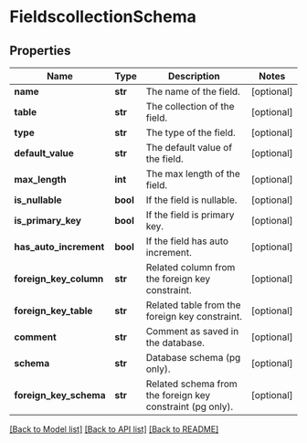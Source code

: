 # FieldscollectionSchema

## Properties
Name | Type | Description | Notes
------------ | ------------- | ------------- | -------------
**name** | **str** | The name of the field. | [optional] 
**table** | **str** | The collection of the field. | [optional] 
**type** | **str** | The type of the field. | [optional] 
**default_value** | **str** | The default value of the field. | [optional] 
**max_length** | **int** | The max length of the field. | [optional] 
**is_nullable** | **bool** | If the field is nullable. | [optional] 
**is_primary_key** | **bool** | If the field is primary key. | [optional] 
**has_auto_increment** | **bool** | If the field has auto increment. | [optional] 
**foreign_key_column** | **str** | Related column from the foreign key constraint. | [optional] 
**foreign_key_table** | **str** | Related table from the foreign key constraint. | [optional] 
**comment** | **str** | Comment as saved in the database. | [optional] 
**schema** | **str** | Database schema (pg only). | [optional] 
**foreign_key_schema** | **str** | Related schema from the foreign key constraint (pg only). | [optional] 

[[Back to Model list]](../README.md#documentation-for-models) [[Back to API list]](../README.md#documentation-for-api-endpoints) [[Back to README]](../README.md)

